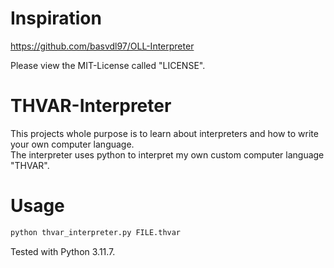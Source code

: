 # Inspiration
https://github.com/basvdl97/OLL-Interpreter  

Please view the MIT-License called "LICENSE".

# THVAR-Interpreter
This projects whole purpose is to learn about interpreters and how to write your own computer language.  
The interpreter uses python to interpret my own custom computer language "THVAR".

# Usage
```bash
python thvar_interpreter.py FILE.thvar
```

Tested with Python 3.11.7.
